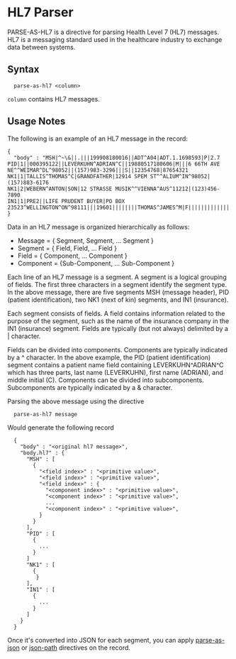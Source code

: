 # HL7 Parser

PARSE-AS-HL7 is a directive for parsing Health Level 7 (HL7) messages.
HL7 is a messaging standard used in the healthcare industry to exchange data between systems.

## Syntax

```
  parse-as-hl7 <column>
```

```column``` contains HL7 messages.

## Usage Notes

The following is an example of an HL7 message in the record:

```
{
  "body" : "MSH|^~\&||.|||199908180016||ADT^A04|ADT.1.1698593|P|2.7
PID|1||000395122||LEVERKUHN^ADRIAN^C||19880517180606|M|||6 66TH AVE NE^^WEIMAR^DL^98052||(157)983-3296|||S||12354768|87654321
NK1|1|TALLIS^THOMAS^C|GRANDFATHER|12914 SPEM ST^^ALIUM^IN^98052|(157)883-6176
NK1|2|WEBERN^ANTON|SON|12 STRASSE MUSIK^^VIENNA^AUS^11212|(123)456-7890
IN1|1|PRE2||LIFE PRUDENT BUYER|PO BOX 23523^WELLINGTON^ON^98111|||19601||||||||THOMAS^JAMES^M|F|||||||||||||||||||ZKA535529776"
}
```

Data in an HL7 message is organized hierarchically as follows:

* Message = { Segment, Segment, ... Segment }
* Segment = { Field, Field, ... Field }
* Field = { Component, ... Component }
* Component = {Sub-Component, ... Sub-Component }

Each line of an HL7 message is a segment. A segment is a logical grouping of fields. The first three characters in a
segment identify the segment type. In the above message, there are five segments MSH (message header), PID (patient
identification), two NK1 (next of kin) segments, and IN1 (insurance).

Each segment consists of fields. A field contains information related to the purpose of the segment, such as the name
of the insurance company in the IN1 (insurance) segment. Fields are typically (but not always) delimited by a |
character.

Fields can be divided into components. Components are typically indicated by a ^ character. In the above example,
the PID (patient identification) segment contains a patient name field containing LEVERKUHN^ADRIAN^C which has three
parts, last name (LEVERKUHN), first name (ADRIAN), and middle initial (C). Components can be divided into
subcomponents. Subcomponents are typically indicated by a & character.

Parsing the above message using the directive

```
  parse-as-hl7 message
```

Would generate the following record

```
  {
    "body" : "<original hl7 message>",
    "body.hl7" : {
      "MSH" : [
        {
          "<field index>" : "<primitive value>",
          "<field index>" : "<primitive value>",
          "<field index>" : {
            "<component index>" : "<primitive value>",
            "<component index>" : "<primitive value>",
            ...
            "<component index>" : "<primitive value>",
          }
        }
      ],
      "PID" : [
        {
          ...
        }
      ]
      "NK1" : [
        {
         }
      ],
      "IN1" : [
        {
          ...
        }
      ]
    }
  }
```

Once it's converted into JSON for each segment, you can apply [parse-as-json](parse-as-json.md) or [json-path](json-path.md) directives on the record. 
